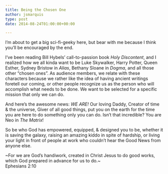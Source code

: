 ```yaml
---
title: Being the Chosen One
author: jsmarquis
type: post
date: 2014-08-24T01:00:00+00:00

---
```

I&#8217;m about to get a big sci-fi-geeky here, but bear with me because I think you&#8217;ll be encouraged by the end. 

I&#8217;ve been reading Bill Hybels&#8217; call-to-passion book _Holy Discontent_, and I realized how we all kinda want to be Luke Skywalker, Harry Potter, Queen Esther, Sydney Bristow in _Alias_, Bethany Sloane in _Dogma_, and all those other &#8220;chosen ones&#8221;. As audience members, we relate with these characters because we rather like the idea of having ancient writings foretell our coming, or other people recognize us as the person who will accomplish what needs to be done. We want to be selected for a specific mission that only we can do.

And here&#8217;s the awesome news: _WE ARE!_ Our loving Daddy, Creator of time & the universe, Giver of all good things, put you on the earth for the time you are here to do something only you can do. Isn&#8217;t that incredible? You are Neo in _The_ _Matrix_!

So be who God has empowered, equipped, & designed you to be, whether it is saving the galaxy, raising an amazing kiddo in spite of hardship, or living your light in front of people at work who couldn&#8217;t hear the Good News from anyone else.

~For we are God&#8217;s handiwork, created in Christ Jesus to do good works, which God prepared in advance for us to do.~  
Ephesians 2:10